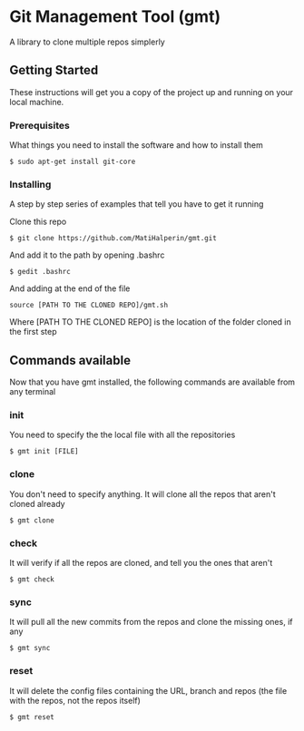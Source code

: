 # Git Management Tool (gmt)

A library to clone multiple repos simplerly

## Getting Started

These instructions will get you a copy of the project up and running on your local machine.

### Prerequisites

What things you need to install the software and how to install them

```
$ sudo apt-get install git-core
```

### Installing

A step by step series of examples that tell you have to get it running

Clone this repo

```
$ git clone https://github.com/MatiHalperin/gmt.git
```

And add it to the path by opening .bashrc

```
$ gedit .bashrc
```

And adding at the end of the file

```
source [PATH TO THE CLONED REPO]/gmt.sh
```

Where [PATH TO THE CLONED REPO] is the location of the folder cloned in the first step

## Commands available

Now that you have gmt installed, the following commands are available from any terminal

### init

You need to specify the the local file with all the repositories

```
$ gmt init [FILE]
```

### clone

You don't need to specify anything. It will clone all the repos that aren't cloned already

```
$ gmt clone
```

### check

It will verify if all the repos are cloned, and tell you the ones that aren't

```
$ gmt check
```

### sync

It will pull all the new commits from the repos and clone the missing ones, if any

```
$ gmt sync
```

### reset

It will delete the config files containing the URL, branch and repos (the file with the repos, not the repos itself)

```
$ gmt reset
```

